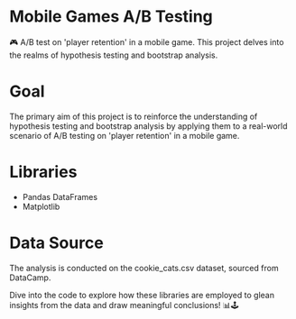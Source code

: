# Mobile Games A/B Testing
🎮 A/B test on 'player retention' in a mobile game. This project delves into the realms of hypothesis testing and bootstrap analysis.

# Goal
The primary aim of this project is to reinforce the understanding of hypothesis testing and bootstrap analysis by applying them to a real-world scenario of A/B testing on 'player retention' in a mobile game.

# Libraries
- Pandas DataFrames
- Matplotlib

# Data Source
The analysis is conducted on the cookie_cats.csv dataset, sourced from DataCamp. 

Dive into the code to explore how these libraries are employed to glean insights from the data and draw meaningful conclusions! 📊🕹️
